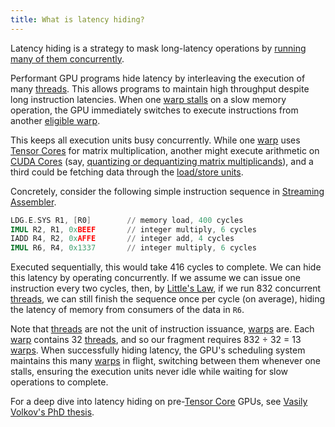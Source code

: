 ```yaml
---
title: What is latency hiding?
---
```


Latency hiding is a strategy to mask long-latency operations by [running many of them concurrently](/gpu-glossary/perf/littles-law).

Performant GPU programs hide latency by interleaving the execution of many [threads](/gpu-glossary/device-software/thread). This allows programs to maintain high throughput despite long instruction latencies. When one [warp stalls](/gpu-glossary/perf/warp-execution-state) on a slow memory operation, the GPU immediately switches to execute instructions from another [eligible warp](/gpu-glossary/perf/warp-execution-state).

This keeps all execution units busy concurrently. While one [warp](/gpu-glossary/device-software/warp) uses [Tensor Cores](/gpu-glossary/device-hardware/tensor-core) for matrix multiplication, another might execute arithmetic on [CUDA Cores](/gpu-glossary/device-hardware/cuda-core) (say, [quantizing or dequantizing matrix multiplicands](https://arxiv.org/abs/2408.11743)), and a third could be fetching data through the [load/store units](/gpu-glossary/device-hardware/load-store-unit).

Concretely, consider the following simple instruction sequence in [Streaming Assembler](/gpu-glossary/device-software/streaming-assembler).

```nasm
LDG.E.SYS R1, [R0]        // memory load, 400 cycles
IMUL R2, R1, 0xBEEF       // integer multiply, 6 cycles
IADD R4, R2, 0xAFFE       // integer add, 4 cycles
IMUL R6, R4, 0x1337       // integer multiply, 6 cycles
```

Executed sequentially, this would take 416 cycles to complete. We can hide this latency by operating concurrently. If we assume we can issue one instruction every two cycles, then, by [Little's Law](/gpu-glossary/perf/littles-law), if we run 832 concurrent [threads](/gpu-glossary/device-software/thread), we can still finish the sequence once per cycle (on average), hiding the latency of memory from consumers of the data in `R6`.

Note that [threads](/gpu-glossary/device-software/thread) are not the unit of instruction issuance, [warps](/gpu-glossary/device-software/warp) are. Each [warp](/gpu-glossary/device-software/warp) contains 32 [threads](/gpu-glossary/device-software/thread), and so our fragment requires 832 ÷ 32 = 13 [warps](/gpu-glossary/device-software/warp). When successfully hiding latency, the GPU's scheduling system maintains this many [warps](/gpu-glossary/device-software/warp) in flight, switching between them whenever one stalls, ensuring the execution units never idle while waiting for slow operations to complete.

For a deep dive into latency hiding on pre-[Tensor Core](/gpu-glossary/device-hardware/tensor-core) GPUs, see [Vasily Volkov's PhD thesis](https://arxiv.org/abs/2206.02874).
